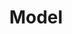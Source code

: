 ---
title: "Model"
icon: "ti-panel"
description: "Estimation of spatial relationships in data with a variety of linear, generalized-linear, generalized-additive, and nonlinear models"
type : "docs"
---
